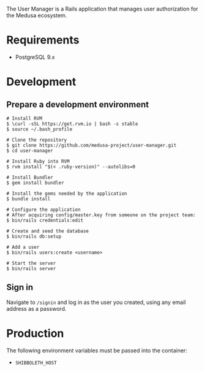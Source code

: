 The User Manager is a Rails application that manages user authorization for
the Medusa ecosystem.

# Requirements

* PostgreSQL 9.x

# Development

## Prepare a development environment

```
# Install RVM
$ \curl -sSL https://get.rvm.io | bash -s stable
$ source ~/.bash_profile

# Clone the repository
$ git clone https://github.com/medusa-project/user-manager.git
$ cd user-manager

# Install Ruby into RVM
$ rvm install "$(< .ruby-version)" --autolibs=0

# Install Bundler
$ gem install bundler

# Install the gems needed by the application
$ bundle install

# Configure the application
# After acquiring config/master.key from someone on the project team:
$ bin/rails credentials:edit

# Create and seed the database
$ bin/rails db:setup

# Add a user
$ bin/rails users:create <username>

# Start the server
$ bin/rails server
```

## Sign in

Navigate to `/signin` and log in as the user you created, using any email
address as a password.

# Production

The following environment variables must be passed into the container:

* `SHIBBOLETH_HOST`
